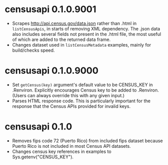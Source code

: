 # censusapi 0.1.0.9001
* Scrapes http://api.census.gov/data.json rather than .html in `listCensusApis`, in starts of removing XML dependency. The .json data also includes several fields not present in the .html file, the most useful of which are added to the returned data frame.
* Changes dataset used in `listCensusMetadata` examples, mainly for build/checks speed.

# censusapi 0.1.0.9000
* Set `getCensus(key)` argument's default value to be CENSUS_KEY in .Renviron. Explicitly encourages Census key to be added to .Renviron. (Users can always override this with any given input.)
* Parses HTML response code. This is particularly important for the response that the Census APIs provided for invalid keys.

# censusapi 0.1.0
* Removes fips code 72 (Puerto Rico) from included fips dataset because Puerto Rico is not included in most Census API datasets.
* Changes census key references in examples to Sys.getenv("CENSUS_KEY").
